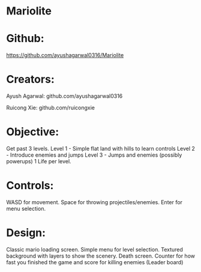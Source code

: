 # Mariolite

# Github:
https://github.com/ayushagarwal0316/Mariolite

# Creators:
Ayush Agarwal: github.com/ayushagarwal0316

Ruicong Xie: github.com/ruicongxie
# Objective:
Get past 3 levels.
	Level 1 - Simple flat land with hills to learn controls
	Level 2 - Introduce enemies and jumps
Level 3 - Jumps and enemies (possibly powerups)
1 Life per level.
# Controls:
WASD for movement.
Space for throwing projectiles/enemies.
Enter for menu selection.
# Design:
Classic mario loading screen.
Simple menu for level selection.
Textured background with layers to show the scenery.
Death screen.
Counter for how fast you finished the game and score for killing enemies (Leader board)
